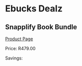 
# Ebucks Dealz
## Snapplify Book Bundle
[Product Page](https://www.ebucks.com/web/shop/productSelected.do?prodId=1132287855&catId=227677169)

Price: R479.00

Savings: 


	
